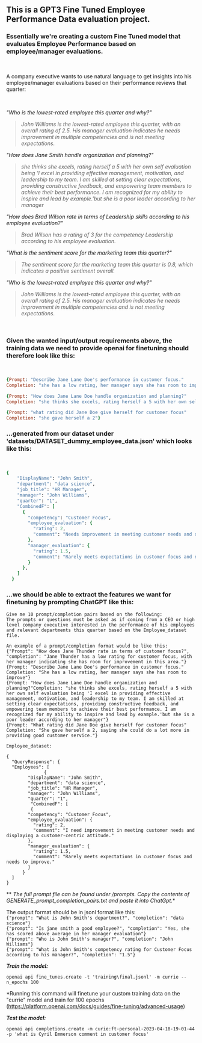 ##  This is a GPT3 Fine Tuned Employee Performance Data evaluation project.
### Essentially we're creating a custom Fine Tuned model that evaluates Employee Performance based on employee/manager evaluations. 
<br/>

A company executive wants to use natural language to get insights into his employee/manager evaluations based on their performance reviews that quarter:

<br/>

*"Who is the lowest-rated employee this quarter and why?"*
> *John Williams is the lowest-rated employee this quarter, with an overall rating of 2.5. His manager evaluation indicates he needs improvement in multiple competencies and is not meeting expectations.*

*"How does Jane Smith handle organization and planning?"*
> *she thinks she excels, rating herself a 5 with her own self evaluation being 'I excel in providing effective management, motivation, and leadership to my team. I am skilled at setting clear expectations, providing constructive feedback, and empowering team members to achieve their best performance. I am recognized for my ability to inspire and lead by example.'but she is a poor leader according to her manager*

*"How does Brad Wilson rate in terms of Leadership skills according to his employee evaluation?"*
> *Brad Wilson has a rating of 3 for the competency Leadership according to his employee evaluation.*

*"What is the sentiment score for the marketing team this quarter?"*
> *The sentiment score for the marketing team this quarter is 0.8, which indicates a positive sentiment overall.*

*"Who is the lowest-rated employee this quarter and why?"*
> *John Williams is the lowest-rated employee this quarter, with an overall rating of 2.5. His manager evaluation indicates he needs improvement in multiple competencies and is not meeting expectations.*

<br/>

### Given the wanted input/output requirements above, the training data we need to provide openai for finetuning should therefore look like this:

<br/>

```ruby
{Prompt: "Describe Jane Lane Doe's performance in customer focus."
Completion: "she has a low rating, her manager says she has room to improve"}

{Prompt: "How does Jane Lane Doe handle organization and planning?"
Completion: "she thinks she excels, rating herself a 5 with her own self evaluation being 'I excel in providing effective management, motivation, and leadership to my team. I am skilled at setting clear expectations, providing constructive feedback, and empowering team members to achieve their best performance. I am recognized for my ability to inspire and lead by example.'but she is a poor leader according to her manager"}

{Prompt: "what rating did Jane Doe give herself for customer focus"
Completion: "she gave herself a 2"}
```

### ...generated from our dataset under 'datasets/DATASET_dummy_employee_data.json' which looks like this: 
<br/>

```ruby
{
    "DisplayName": "John Smith",
    "department": "data science",
    "job_title": "HR Manager",
    "manager": "John Williams",
    "quarter": "1",
    "CombinedF": [
      {
        "competency": "Customer Focus",
        "employee_evaluation": {
          "rating": 2,
          "comment": "Needs improvement in meeting customer needs and displaying a customer-centric attitude."
        },
        "manager_evaluation": {
          "rating": 1.5,
          "comment": "Rarely meets expectations in customer focus and needs to improve."
        }
      },
    ]
  }
```

### ...we should be able to extract the features we want for finetuning by prompting ChatGPT like this:

```
Give me 10 prompt/completion pairs based on the following:
The prompts or questions must be asked as if coming from a CEO or high level company executive interested in the performance of his employees and relevant departments this quarter based on the Employee_dataset file.

An example of a prompt/completion format would be like this:
{"Prompt": "How does Jane Thunder rate in terms of customer focus?", "completion": "Jane Thunder has a low rating for customer focus, with her manager indicating she has room for improvement in this area."}
{Prompt: "Describe Jane Lane Doe's performance in customer focus." Completion: "She has a low rating, her manager says she has room to improve"}
{Prompt: "How does Jane Lane Doe handle organization and planning?"Completion: "she thinks she excels, rating herself a 5 with her own self evaluation being 'I excel in providing effective management, motivation, and leadership to my team. I am skilled at setting clear expectations, providing constructive feedback, and empowering team members to achieve their best performance. I am recognized for my ability to inspire and lead by example.'but she is a poor leader according to her manager"}
{Prompt: "What rating did Jane Doe give herself for customer focus" Completion: "She gave herself a 2, saying she could do a lot more in providing good customer service."}

Employee_dataset:

{
  "QueryResponse": {
  "Employees": [
              {
        "DisplayName": "John Smith",
        "department": "data science",
        "job_title": "HR Manager",
        "manager": "John Williams",
        "quarter": "1",
         "CombinedF": [
         {
        "competency": "Customer Focus",
        "employee_evaluation": {
          "rating": 2,
          "comment": "I need improvement in meeting customer needs and displaying a customer-centric attitude."
        },
        "manager_evaluation": {
          "rating": 1.5,
          "comment": "Rarely meets expectations in customer focus and needs to improve."
        }
      }
  ]
}
```


** *The full prompt file can be found under /prompts. Copy the contents of GENERATE_prompt_completion_pairs.txt and paste it into ChatGpt.**

The output format should be in jsonl format like this: 
<br/>
```{"prompt": "What is John Smith's department?", "completion": "data science"}``` <br />
```{"prompt": "Is jane smith a good employee?", "completion": "Yes, she has scored above average in her manager evaluation"}``` <br />
```{"prompt": "Who is John Smith's manager?", "completion": "John Williams"}``` <br />
```{"prompt": "What is John Smith's competency rating for Customer Focus according to his manager?", "completion": "1.5"}``` <br />


***Train the model:*** 

```openai api fine_tunes.create -t 'training\final.jsonl' -m currie --n_epochs 100```

*Running this command will finetune your custom training data on the "currie" model and train for 100 epochs (https://platform.openai.com/docs/guides/fine-tuning/advanced-usage)

***Test the model:*** 

```openai api completions.create -m curie:ft-personal-2023-04-18-19-01-44 -p 'what is Cyril Emmerson comment in customer focus'```
